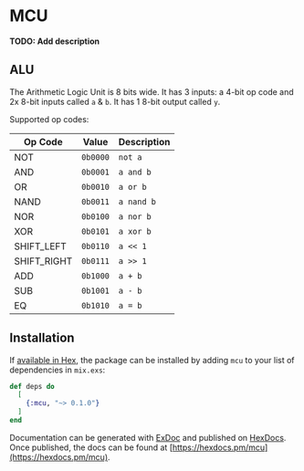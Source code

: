 # MCU

**TODO: Add description**

## ALU

The Arithmetic Logic Unit is 8 bits wide. It has 3 inputs: a 4-bit op code and 2x 8-bit inputs called `a` & `b`. It has 1 8-bit output called `y`.

Supported op codes:

| Op Code | Value | Description |
| ------- | ----- |------------ |
| NOT  | `0b0000` | `not a` |
| AND  | `0b0001` | `a and b` |
| OR   | `0b0010` | `a or b` |
| NAND | `0b0011` | `a nand b` |
| NOR  | `0b0100` | `a nor b` |
| XOR  | `0b0101` | `a xor b` |
| SHIFT_LEFT | `0b0110` | `a << 1` |
| SHIFT_RIGHT | `0b0111` | `a >> 1` |
| ADD  | `0b1000` | `a + b` |
| SUB  | `0b1001` | `a - b` |
| EQ   | `0b1010` | `a = b` |

## Installation

If [available in Hex](https://hex.pm/docs/publish), the package can be installed
by adding `mcu` to your list of dependencies in `mix.exs`:

```elixir
def deps do
  [
    {:mcu, "~> 0.1.0"}
  ]
end
```

Documentation can be generated with [ExDoc](https://github.com/elixir-lang/ex_doc)
and published on [HexDocs](https://hexdocs.pm). Once published, the docs can
be found at [https://hexdocs.pm/mcu](https://hexdocs.pm/mcu).

